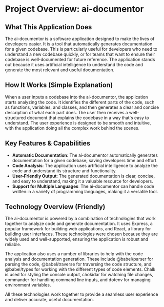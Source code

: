 # Project Overview: ai-documentor

## What This Application Does

The ai-documentor is a software application designed to make the lives of developers easier. It is a tool that automatically generates documentation for a given codebase. This is particularly useful for developers who need to understand a new codebase quickly, or for teams that want to ensure their codebase is well-documented for future reference. The application stands out because it uses artificial intelligence to understand the code and generate the most relevant and useful documentation.

## How It Works (Simple Explanation)

When a user inputs a codebase into the ai-documentor, the application starts analyzing the code. It identifies the different parts of the code, such as functions, variables, and classes, and then generates a clear and concise description of what each part does. The user then receives a well-structured document that explains the codebase in a way that's easy to understand. The user experience is designed to be smooth and intuitive, with the application doing all the complex work behind the scenes.

## Key Features & Capabilities

- **Automatic Documentation**: The ai-documentor automatically generates documentation for a given codebase, saving developers time and effort.
- **Code Analysis**: The application uses artificial intelligence to analyze the code and understand its structure and functionality.
- **User-Friendly Output**: The generated documentation is clear, concise, and easy to understand, making it a valuable resource for developers.
- **Support for Multiple Languages**: The ai-documentor can handle code written in a variety of programming languages, making it a versatile tool.

## Technology Overview (Friendly)

The ai-documentor is powered by a combination of technologies that work together to analyze code and generate documentation. It uses Express, a popular framework for building web applications, and React, a library for building user interfaces. These technologies were chosen because they are widely used and well-supported, ensuring the application is robust and reliable.

The application also uses a number of libraries to help with the code analysis and documentation generation. These include @babel/parser for parsing the code, @babel/traverse for traversing the code structure, and @babel/types for working with the different types of code elements. Chalk is used for styling the console output, chokidar for watching file changes, commander for handling command line inputs, and dotenv for managing environment variables.

All these technologies work together to provide a seamless user experience and deliver accurate, useful documentation.